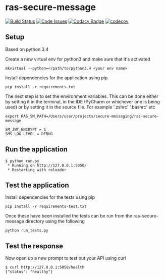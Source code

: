 # ras-secure-message
[![Build Status](https://travis-ci.org/ONSdigital/ras-secure-message.svg?branch=master)](https://travis-ci.org/ONSdigital/ras-secure-message) [![Code Issues](https://www.quantifiedcode.com/app/project/d02278acae1a498bae910f4eeac7c96f/badge.svg)](https://www.quantifiedcode.com/app/project/d02278acae1a498bae910f4eeac7c96f) [![Codacy Badge](https://api.codacy.com/project/badge/Grade/94d065784ec14ed4aba8aeb4f36ce10a)](https://www.codacy.com/app/ONSDigital/ras-secure-message)
[![codecov](https://codecov.io/gh/ONSdigital/ras-secure-message/branch/master/graph/badge.svg)](https://codecov.io/gh/ONSdigital/ras-secure-message)


## Setup
Based on python 3.4

Create a new virtual env for python3 and make sure that it's activated

```
mkvirtual --python=</path/to/python3.4 <your env name>
```

Install dependencies for the application using pip

```
pip install -r requirements.txt
```
The next step is to set the environment variables.
This can be done either by setting it in the terminal, in the IDE (PyCharm or whichever one is being used)
or by setting it in the source file. For example '.zshrc' '.bashrc' etc

```
export RAS_SM_PATH=/Users/user/projects/secure-messaging/ras-secure-message
```
```
SM_JWT_ENCRYPT = 1
SMS_LOG_LEVEL = DEBUG
```

Run the application
-------------------
```
$ python run.py
 * Running on http://127.0.0.1:5050/
 * Restarting with reloader
```

Test the application
--------------------
Install dependencies for the tests using pip

```
pip install -r requirements-test.txt
```
Once these have been installed the tests can be run from the ras-secure-message directory using the following
```
python run_tests.py
```

Test the response
-----------------

Now open up a new prompt to test out your API using curl
```
$ curl http://127.0.0.1:5050/health
{"status": "healthy"}
```
